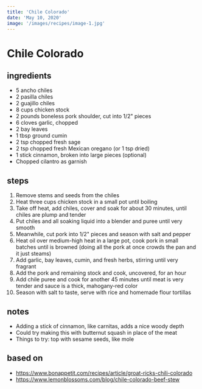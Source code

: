 ```yaml
---
title: 'Chile Colorado'
date: 'May 10, 2020'
image: '/images/recipes/image-1.jpg'
---
```


# Chile Colorado

## ingredients  
* 5 ancho chiles  
* 2 pasilla chiles  
* 2 guajillo chiles  
* 8 cups chicken stock  
* 2 pounds boneless pork shoulder, cut into 1/2" pieces  
* 6 cloves garlic, chopped  
* 2 bay leaves  
* 1 tbsp ground cumin  
* 2 tsp chopped fresh sage  
* 2 tsp chopped fresh Mexican oregano (or 1 tsp dried)  
* 1 stick cinnamon, broken into large pieces (optional)  
* Chopped cilantro as garnish

## steps
1. Remove stems and seeds from the chiles  
2. Heat three cups chicken stock in a small pot until boiling  
3. Take off heat, add chiles, cover and soak for about 30 minutes, until chiles are plump and tender  
4. Put chiles and all soaking liquid into a blender and puree until very smooth  
5. Meanwhile, cut pork into 1/2" pieces and season with salt and pepper  
6. Heat oil over medium-high heat in a large pot, cook pork in small batches until is browned (doing all the pork at once crowds the pan and it just steams)  
7. Add garlic, bay leaves, cumin, and fresh herbs, stirring until very fragrant  
8. Add the pork and remaining stock and cook, uncovered, for an hour  
9. Add chile puree and cook for another 45 minutes until meat is very tender and sauce is a thick, mahogany-red color  
10. Season with salt to taste, serve with rice and homemade flour tortillas  

## notes  
* Adding a stick of cinnamon, like carnitas, adds a nice woody depth  
* Could try making this with butternut squash in place of the meat  
* Things to try: top with sesame seeds, like mole  

## based on  
* https://www.bonappetit.com/recipes/article/groat-ricks-chili-colorado  
* https://www.lemonblossoms.com/blog/chile-colorado-beef-stew  

